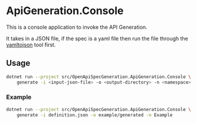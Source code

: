 # ApiGeneration.Console

This is a console application to invoke the API Generation.

It takes in a JSON file, if the spec is a yaml file then run the file through the [yamltojson](../yamltojson) tool first.

## Usage

```sh
dotnet run --project src/OpenApiSpecGeneration.ApiGeneration.Console \
    generate -i <input-json-file> -o <output-directory> -n <namespace>
```

### Example

```sh
dotnet run --project src/OpenApiSpecGeneration.ApiGeneration.Console \
    generate -i definition.json -o example/generated -n Example
```

